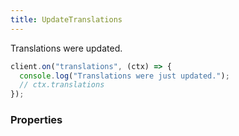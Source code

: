```yaml
---
title: UpdateTranslations
---
```


Translations were updated.

```ts
client.on("translations", (ctx) => {
  console.log("Translations were just updated.");
  // ctx.translations
});
```

### Properties



